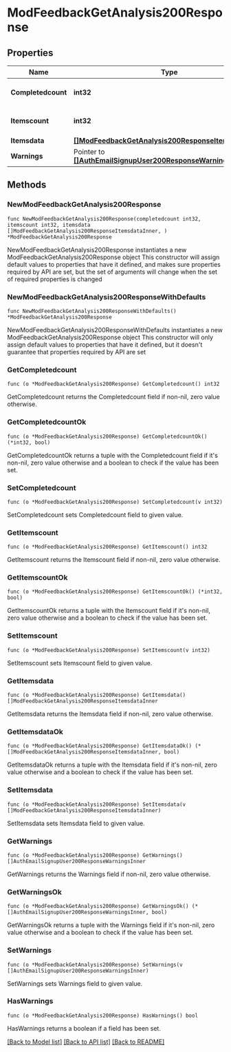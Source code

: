 # ModFeedbackGetAnalysis200Response

## Properties

Name | Type | Description | Notes
------------ | ------------- | ------------- | -------------
**Completedcount** | **int32** | Number of completed submissions. | [default to null]
**Itemscount** | **int32** | Number of items (questions). | [default to null]
**Itemsdata** | [**[]ModFeedbackGetAnalysis200ResponseItemsdataInner**](ModFeedbackGetAnalysis200ResponseItemsdataInner.md) |  | 
**Warnings** | Pointer to [**[]AuthEmailSignupUser200ResponseWarningsInner**](AuthEmailSignupUser200ResponseWarningsInner.md) |  | [optional] 

## Methods

### NewModFeedbackGetAnalysis200Response

`func NewModFeedbackGetAnalysis200Response(completedcount int32, itemscount int32, itemsdata []ModFeedbackGetAnalysis200ResponseItemsdataInner, ) *ModFeedbackGetAnalysis200Response`

NewModFeedbackGetAnalysis200Response instantiates a new ModFeedbackGetAnalysis200Response object
This constructor will assign default values to properties that have it defined,
and makes sure properties required by API are set, but the set of arguments
will change when the set of required properties is changed

### NewModFeedbackGetAnalysis200ResponseWithDefaults

`func NewModFeedbackGetAnalysis200ResponseWithDefaults() *ModFeedbackGetAnalysis200Response`

NewModFeedbackGetAnalysis200ResponseWithDefaults instantiates a new ModFeedbackGetAnalysis200Response object
This constructor will only assign default values to properties that have it defined,
but it doesn't guarantee that properties required by API are set

### GetCompletedcount

`func (o *ModFeedbackGetAnalysis200Response) GetCompletedcount() int32`

GetCompletedcount returns the Completedcount field if non-nil, zero value otherwise.

### GetCompletedcountOk

`func (o *ModFeedbackGetAnalysis200Response) GetCompletedcountOk() (*int32, bool)`

GetCompletedcountOk returns a tuple with the Completedcount field if it's non-nil, zero value otherwise
and a boolean to check if the value has been set.

### SetCompletedcount

`func (o *ModFeedbackGetAnalysis200Response) SetCompletedcount(v int32)`

SetCompletedcount sets Completedcount field to given value.


### GetItemscount

`func (o *ModFeedbackGetAnalysis200Response) GetItemscount() int32`

GetItemscount returns the Itemscount field if non-nil, zero value otherwise.

### GetItemscountOk

`func (o *ModFeedbackGetAnalysis200Response) GetItemscountOk() (*int32, bool)`

GetItemscountOk returns a tuple with the Itemscount field if it's non-nil, zero value otherwise
and a boolean to check if the value has been set.

### SetItemscount

`func (o *ModFeedbackGetAnalysis200Response) SetItemscount(v int32)`

SetItemscount sets Itemscount field to given value.


### GetItemsdata

`func (o *ModFeedbackGetAnalysis200Response) GetItemsdata() []ModFeedbackGetAnalysis200ResponseItemsdataInner`

GetItemsdata returns the Itemsdata field if non-nil, zero value otherwise.

### GetItemsdataOk

`func (o *ModFeedbackGetAnalysis200Response) GetItemsdataOk() (*[]ModFeedbackGetAnalysis200ResponseItemsdataInner, bool)`

GetItemsdataOk returns a tuple with the Itemsdata field if it's non-nil, zero value otherwise
and a boolean to check if the value has been set.

### SetItemsdata

`func (o *ModFeedbackGetAnalysis200Response) SetItemsdata(v []ModFeedbackGetAnalysis200ResponseItemsdataInner)`

SetItemsdata sets Itemsdata field to given value.


### GetWarnings

`func (o *ModFeedbackGetAnalysis200Response) GetWarnings() []AuthEmailSignupUser200ResponseWarningsInner`

GetWarnings returns the Warnings field if non-nil, zero value otherwise.

### GetWarningsOk

`func (o *ModFeedbackGetAnalysis200Response) GetWarningsOk() (*[]AuthEmailSignupUser200ResponseWarningsInner, bool)`

GetWarningsOk returns a tuple with the Warnings field if it's non-nil, zero value otherwise
and a boolean to check if the value has been set.

### SetWarnings

`func (o *ModFeedbackGetAnalysis200Response) SetWarnings(v []AuthEmailSignupUser200ResponseWarningsInner)`

SetWarnings sets Warnings field to given value.

### HasWarnings

`func (o *ModFeedbackGetAnalysis200Response) HasWarnings() bool`

HasWarnings returns a boolean if a field has been set.


[[Back to Model list]](../README.md#documentation-for-models) [[Back to API list]](../README.md#documentation-for-api-endpoints) [[Back to README]](../README.md)


